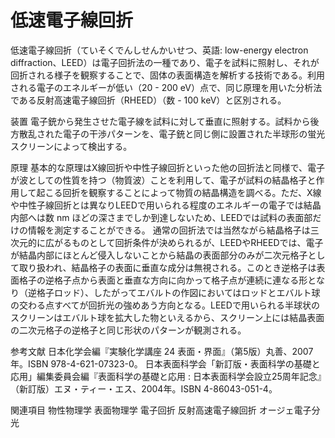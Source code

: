 # 低速電子線回折

低速電子線回折（ていそくでんしせんかいせつ、英語: low-energy electron diffraction、LEED）は電子回折法の一種であり、電子を試料に照射し、それが回折される様子を観察することで、固体の表面構造を解析する技術である。利用される電子のエネルギーが低い（20 - 200 eV）点で、同じ原理を用いた分析法である反射高速電子線回折（RHEED）（数 - 100 keV）と区別される。

装置
電子銃から発生させた電子線を試料に対して垂直に照射する。試料から後方散乱された電子の干渉パターンを、電子銃と同じ側に設置された半球形の蛍光スクリーンによって検出する。

原理
基本的な原理はX線回折や中性子線回折といった他の回折法と同様で、電子が波としての性質を持つ（物質波）ことを利用して、電子が試料の結晶格子と作用して起こる回折を観察することによって物質の結晶構造を調べる。ただ、X線や中性子線回折とは異なりLEEDで用いられる程度のエネルギーの電子では結晶内部へは数 nm ほどの深さまでしか到達しないため、LEEDでは試料の表面部だけの情報を測定することができる。
通常の回折法では当然ながら結晶格子は三次元的に広がるものとして回折条件が決められるが、LEEDやRHEEDでは、電子が結晶内部にほとんど侵入しないことから結晶の表面部分のみが二次元格子として取り扱われ、結晶格子の表面に垂直な成分は無視される。このとき逆格子は表面格子の逆格子点から表面と垂直な方向に向かって格子点が連続に連なる形となり（逆格子ロッド）、したがってエバルトの作図においてはロッドとエバルト球の交わる点すべてが回折光の強めあう方向となる。LEEDで用いられる半球状のスクリーンはエバルト球を拡大した物といえるから、スクリーン上には結晶表面の二次元格子の逆格子と同じ形状のパターンが観測される。

参考文献
日本化学会編『実験化学講座 24 表面・界面』（第5版）丸善、2007年。ISBN 978-4-621-07323-0。 
日本表面科学会「新訂版・表面科学の基礎と応用」編集委員会編『表面科学の基礎と応用 : 日本表面科学会設立25周年記念』（新訂版）エヌ・ティー・エス、2004年。ISBN 4-86043-051-4。

関連項目
物性物理学
表面物理学
電子回折
反射高速電子線回折
オージェ電子分光